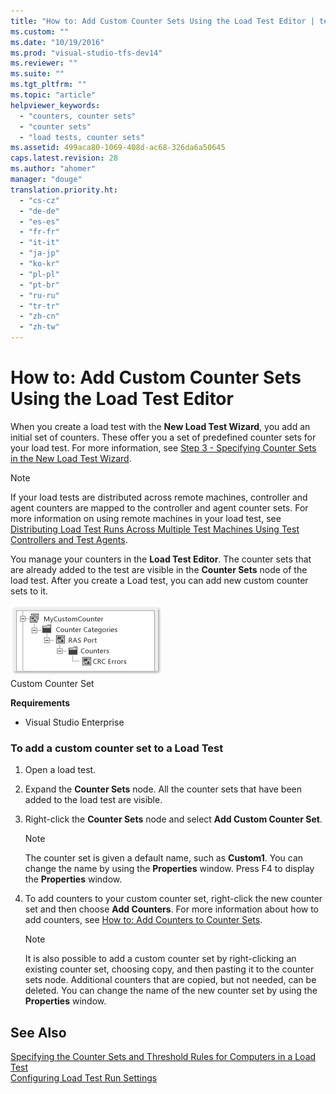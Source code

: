 ```yaml
---
title: "How to: Add Custom Counter Sets Using the Load Test Editor | testtitle"
ms.custom: ""
ms.date: "10/19/2016"
ms.prod: "visual-studio-tfs-dev14"
ms.reviewer: ""
ms.suite: ""
ms.tgt_pltfrm: ""
ms.topic: "article"
helpviewer_keywords: 
  - "counters, counter sets"
  - "counter sets"
  - "load tests, counter sets"
ms.assetid: 499aca80-1069-408d-ac68-326da6a50645
caps.latest.revision: 28
ms.author: "ahomer"
manager: "douge"
translation.priority.ht: 
  - "cs-cz"
  - "de-de"
  - "es-es"
  - "fr-fr"
  - "it-it"
  - "ja-jp"
  - "ko-kr"
  - "pl-pl"
  - "pt-br"
  - "ru-ru"
  - "tr-tr"
  - "zh-cn"
  - "zh-tw"
---
```

# How to: Add Custom Counter Sets Using the Load Test Editor
When you create a load test with the **New Load Test Wizard**, you add an initial set of counters. These offer you a set of predefined counter sets for your load test. For more information, see [Step 3 - Specifying Counter Sets in the New Load Test Wizard](../test_notintoc/creating-load-tests.md#CreatingLoadTestsUsingWizardStep3).  
  
> [!NOTE]
>  If your load tests are distributed across remote machines, controller and agent counters are mapped to the controller and agent counter sets. For more information on using remote machines in your load test, see [Distributing Load Test Runs Across Multiple Test Machines Using Test Controllers and Test Agents](../test/6e67a587-8aad-48cc-a8c0-6d4b399f3731.md).  
  
 You manage your counters in the **Load Test Editor**. The counter sets that are already added to the test are visible in the **Counter Sets** node of the load test. After you create a Load test, you can add new custom counter sets to it.  
  
 ![Custom Counter Set](../test/media/loadtestcustomcounter.png "LoadTestCustomCounter")  
Custom Counter Set  
  
 **Requirements**  
  
-   Visual Studio Enterprise  
  
### To add a custom counter set to a Load Test  
  
1.  Open a load test.  
  
2.  Expand the **Counter Sets** node. All the counter sets that have been added to the load test are visible.  
  
3.  Right-click the **Counter Sets** node and select **Add Custom Counter Set**.  
  
    > [!NOTE]
    >  The counter set is given a default name, such as **Custom1**. You can change the name by using the **Properties** window. Press F4 to display the **Properties** window.  
  
4.  To add counters to your custom counter set, right-click the new counter set and then choose **Add Counters**. For more information about how to add counters, see [How to: Add Counters to Counter Sets](../test/how-to--add-counters-to-counter-sets-using-the-load-test-editor.md).  
  
    > [!NOTE]
    >  It is also possible to add a custom counter set by right-clicking an existing counter set, choosing copy, and then pasting it to the counter sets node. Additional counters that are copied, but not needed, can be deleted. You can change the name of the new counter set by using the **Properties** window.  
  
## See Also  
 [Specifying the Counter Sets and Threshold Rules for Computers in a Load Test](../test/specifying-the-counter-sets-and-threshold-rules-for-computers-in-a-load-test.md)   
 [Configuring Load Test Run Settings](../test/configuring-load-test-run-settings.md)